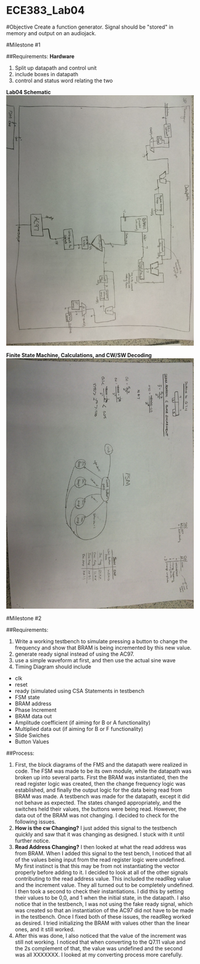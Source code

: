# ECE383_Lab04

#Objective
Create a function generator.  Signal should be "stored" in memory and output on an audiojack.  



#Milestone #1

##Requirements: 
**Hardware**

1. Split up datapath and control unit
2. include boxes in datapath
3. control and status word relating the two

**Lab04 Schematic**
![alt tag](https://raw.githubusercontent.com/JohnTerragnoli/ECE383_Lab04/master/Pictures/Datapath.JPG "Datapath schematic")

**Finite State Machine, Calculations, and CW/SW Decoding**
![alt tag](https://raw.githubusercontent.com/JohnTerragnoli/ECE383_Lab04/master/Pictures/FSM%20and%20Calculation.JPG "fsm and calculations")


#Milestone #2

##Requirements: 

1. Write a working testbench to simulate pressing a button to change the frequency and show that BRAM is being incremented by this new value.   
2. generate ready signal instead of using the AC97. 
3. use a simple waveform at first, and then use the actual sine wave
4. Timing Diagram should include
  * clk
  * reset
  * ready (simulated using CSA Statements in testbench
  * FSM state
  * BRAM address
  * Phase Increment
  * BRAM data out
  * Amplitude coefficient (if aiming for B or A functionality)
  * Multiplied data out (if aiming for B or F functionality)
  * Slide Swiches
  * Button Values
 

##Process: 
1. First, the block diagrams of the FMS and the datapath were realized in code.  The FSM was made to be its own module, while the datapath was broken up into several parts.  First the BRAM was instantiated, then the read register logic was created, then the change frequency logic was established, and finally the output logic for the data being read from BRAM was made.  A testbench was made for the datapath, except it did not behave as expected.  The states changed appropriately, and the switches held their values, the buttons were being read.  However, the data out of the BRAM was not changing.  I decided to check for the following issues.
2. **How is the cw Changing?**
I just added this signal to the testbench quickly and saw that it was changing as designed.  I stuck with it until further notice.
3. **Read Address Changing?** 
I then looked at what the read address was from BRAM.  When I added this signal to the test bench, I noticed that all of the values being input from the read register logic were undefined.  My first instinct is that this may be from not instantiating the vector properly before adding to it. I decided to look at all of the other signals contributing to the read address value. This included the readReg value and the increment value.  They all turned out to be completely undefined.  I then took a second to check their instantiations.  I did this by setting their values to be 0,0, and 1 when the initial state, in the datapath. I also notice that in the testbench, I was not using the fake ready signal, which was created so that an instantiation of the AC97 did not have to be made in the testbench.  Once I fixed both of these issues, the readReg worked as desired.  I tried initializing the BRAM with values other than the linear ones, and it still worked.  
4. After this was done, I also noticed that the value of the increment was still not working.  I noticed that when converting to the Q7.11 value and the 2s complement of that, the value was undefined and the second was all XXXXXXX.  I looked at my converting process more carefully. 
